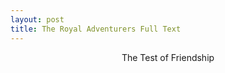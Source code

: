 ```yaml
---
layout: post
title: The Royal Adventurers Full Text
---
```


<div style="text-align: center"> The Test of Friendship </div>
